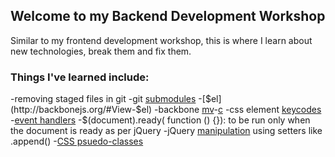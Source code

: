 ## Welcome to my Backend Development Workshop 

Similar to my frontend development workshop, this is where I learn about new technologies, break them and fix them. 

### Things I've learned include:

-removing staged files in git
-git [submodules](https://git-scm.com/docs/git-submodule)
-[$el](http://backbonejs.org/#View-$el)
-backbone [mv](http://backbonejs.org/#Model-View-separation)-[c](http://backbonejs.org/#Model-Collections)
-css element [keycodes](https://css-tricks.com/snippets/javascript/javascript-keycodes/)
-[event handlers](http://idratherbewriting.com/events-and-listeners-javascript/)
-$(document).ready( function () {}): to be run only when the document is ready as per jQuery
-jQuery [manipulation](http://api.jquery.com/category/manipulation/) using setters like .append()
-[CSS psuedo-classes](http://www.w3schools.com/css/css_pseudo_classes.asp)